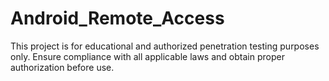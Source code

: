 # Android_Remote_Access
This project is for educational and authorized penetration testing purposes only. Ensure compliance with all applicable laws and obtain proper authorization before use.
